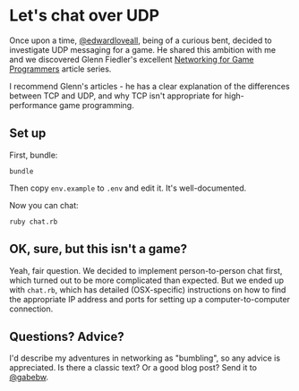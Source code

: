 # Let's chat over UDP

Once upon a time, [@edwardloveall], being of a curious bent, decided to
investigate UDP messaging for a game. He shared this ambition with me and we
discovered Glenn Fiedler's excellent [Networking for Game Programmers] article
series.

I recommend Glenn's articles - he has a clear explanation of the differences
between TCP and UDP, and why TCP isn't appropriate for high-performance game
programming.

[@edwardloveall]: https://twitter.com/edwardloveall
[Networking for Game Programmers]: http://gafferongames.com/networking-for-game-programmers/udp-vs-tcp/

## Set up

First, bundle:

    bundle

Then copy `env.example` to `.env` and edit it. It's well-documented.

Now you can chat:

    ruby chat.rb

## OK, sure, but this isn't a game?

Yeah, fair question. We decided to implement person-to-person chat first, which
turned out to be more complicated than expected. But we ended up with `chat.rb`,
which has detailed (OSX-specific) instructions on how to find the appropriate IP
address and ports for setting up a computer-to-computer connection.

## Questions? Advice?

I'd describe my adventures in networking as "bumbling", so any advice is
appreciated. Is there a classic text? Or a good blog post? Send it to [@gabebw].

[@gabebw]: https://twitter.com/gabebw
